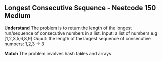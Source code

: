 ## Longest Consecutive Sequence - Neetcode 150 Medium
**Understand**
The problem is to return the length of the longest run/sequence of consecutive numbers in a list.
Input: a list of numbers e.g [1,2,3,5,6,8,9]
Ouput: the length of the largest sequence of consecutive numbers: 1,2,3 -> 3

**Match**
The problem involves hash tables and arrays